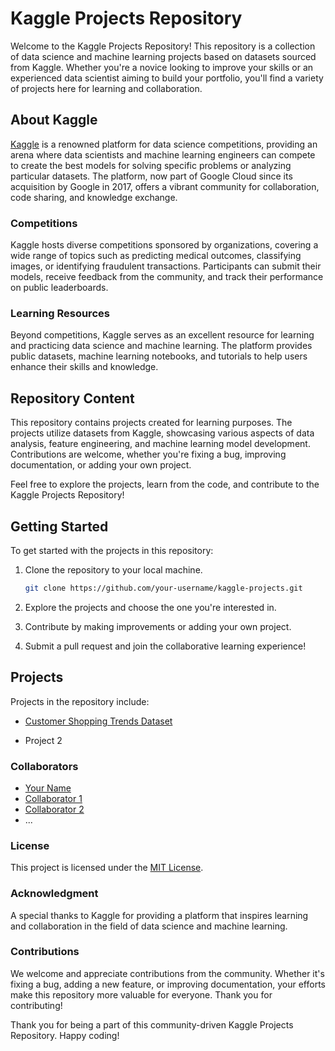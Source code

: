 # Kaggle Projects Repository

Welcome to the Kaggle Projects Repository! This repository is a collection of data science and machine learning projects based on datasets sourced from Kaggle. Whether you're a novice looking to improve your skills or an experienced data scientist aiming to build your portfolio, you'll find a variety of projects here for learning and collaboration.

## About Kaggle

[Kaggle](https://www.kaggle.com/) is a renowned platform for data science competitions, providing an arena where data scientists and machine learning engineers can compete to create the best models for solving specific problems or analyzing particular datasets. The platform, now part of Google Cloud since its acquisition by Google in 2017, offers a vibrant community for collaboration, code sharing, and knowledge exchange.

### Competitions

Kaggle hosts diverse competitions sponsored by organizations, covering a wide range of topics such as predicting medical outcomes, classifying images, or identifying fraudulent transactions. Participants can submit their models, receive feedback from the community, and track their performance on public leaderboards.

### Learning Resources

Beyond competitions, Kaggle serves as an excellent resource for learning and practicing data science and machine learning. The platform provides public datasets, machine learning notebooks, and tutorials to help users enhance their skills and knowledge.

## Repository Content

This repository contains projects created for learning purposes. The projects utilize datasets from Kaggle, showcasing various aspects of data analysis, feature engineering, and machine learning model development. Contributions are welcome, whether you're fixing a bug, improving documentation, or adding your own project.

Feel free to explore the projects, learn from the code, and contribute to the Kaggle Projects Repository!

## Getting Started

To get started with the projects in this repository:

1. Clone the repository to your local machine.
   ```bash
   git clone https://github.com/your-username/kaggle-projects.git
   ```

2. Explore the projects and choose the one you're interested in.

3. Contribute by making improvements or adding your own project.

4. Submit a pull request and join the collaborative learning experience!


## Projects 
Projects in the repository include:
* [Customer Shopping Trends Dataset]()

* Project 2


### Collaborators
- [Your Name](https://github.com/your-username)
- [Collaborator 1](https://github.com/collaborator-1)
- [Collaborator 2](https://github.com/collaborator-2)
- ...

### License
This project is licensed under the [MIT License](LICENSE.md).

### Acknowledgment
A special thanks to Kaggle for providing a platform that inspires learning and collaboration in the field of data science and machine learning.

### Contributions
We welcome and appreciate contributions from the community. Whether it's fixing a bug, adding a new feature, or improving documentation, your efforts make this repository more valuable for everyone. Thank you for contributing!

Thank you for being a part of this community-driven Kaggle Projects Repository. Happy coding!
